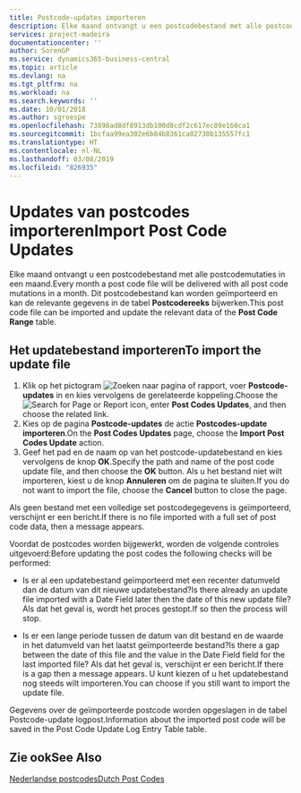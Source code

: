 ```yaml
---
title: Postcode-updates importeren
description: Elke maand ontvangt u een postcodebestand met alle postcodemutaties in een maand. Dit postcodebestand kan worden geïmporteerd en kan de relevante gegevens in de tabel Postcodereeks bijwerken.
services: project-madeira
documentationcenter: ''
author: SorenGP
ms.service: dynamics365-business-central
ms.topic: article
ms.devlang: na
ms.tgt_pltfrm: na
ms.workload: na
ms.search.keywords: ''
ms.date: 10/01/2018
ms.author: sgroespe
ms.openlocfilehash: 73898ad8df8913db100d8cdf2c617ec89e168ca1
ms.sourcegitcommit: 1bcfaa99ea302e6b84b8361ca02730b135557fc1
ms.translationtype: HT
ms.contentlocale: nl-NL
ms.lasthandoff: 03/08/2019
ms.locfileid: "826935"
---
```

# <a name="import-post-code-updates"></a><span data-ttu-id="dc29f-104">Updates van postcodes importeren</span><span class="sxs-lookup"><span data-stu-id="dc29f-104">Import Post Code Updates</span></span>
<span data-ttu-id="dc29f-105">Elke maand ontvangt u een postcodebestand met alle postcodemutaties in een maand.</span><span class="sxs-lookup"><span data-stu-id="dc29f-105">Every month a post code file will be delivered with all post code mutations in a month.</span></span> <span data-ttu-id="dc29f-106">Dit postcodebestand kan worden geïmporteerd en kan de relevante gegevens in de tabel **Postcodereeks** bijwerken.</span><span class="sxs-lookup"><span data-stu-id="dc29f-106">This post code file can be imported and update the relevant data of the **Post Code Range** table.</span></span>  

## <a name="to-import-the-update-file"></a><span data-ttu-id="dc29f-107">Het updatebestand importeren</span><span class="sxs-lookup"><span data-stu-id="dc29f-107">To import the update file</span></span>  

1.  <span data-ttu-id="dc29f-108">Klik op het pictogram ![Zoeken naar pagina of rapport](../../media/ui-search/search_small.png "pictogram Zoeken naar pagina of rapport"), voer **Postcode-updates** in en kies vervolgens de gerelateerde koppeling.</span><span class="sxs-lookup"><span data-stu-id="dc29f-108">Choose the ![Search for Page or Report](../../media/ui-search/search_small.png "Search for Page or Report icon") icon, enter **Post Codes Updates**, and then choose the related link.</span></span>  
2.  <span data-ttu-id="dc29f-109">Kies op de pagina **Postcode-updates** de actie **Postcodes-update importeren**.</span><span class="sxs-lookup"><span data-stu-id="dc29f-109">On the **Post Codes Updates** page, choose the **Import Post Codes Update** action.</span></span>  
3.  <span data-ttu-id="dc29f-110">Geef het pad en de naam op van het postcode-updatebestand en kies vervolgens de knop **OK**.</span><span class="sxs-lookup"><span data-stu-id="dc29f-110">Specify the path and name of the post code update file, and then choose the **OK** button.</span></span> <span data-ttu-id="dc29f-111">Als u het bestand niet wilt importeren, kiest u de knop **Annuleren** om de pagina te sluiten.</span><span class="sxs-lookup"><span data-stu-id="dc29f-111">If you do not want to import the file, choose the **Cancel** button to close the page.</span></span>  

<span data-ttu-id="dc29f-112">Als geen bestand met een volledige set postcodegegevens is geïmporteerd, verschijnt er een bericht.</span><span class="sxs-lookup"><span data-stu-id="dc29f-112">If there is no file imported with a full set of post code data, then a message appears.</span></span>  

<span data-ttu-id="dc29f-113">Voordat de postcodes worden bijgewerkt, worden de volgende controles uitgevoerd:</span><span class="sxs-lookup"><span data-stu-id="dc29f-113">Before updating the post codes the following checks will be performed:</span></span>  

- <span data-ttu-id="dc29f-114">Is er al een updatebestand geïmporteerd met een recenter datumveld dan de datum van dit nieuwe updatebestand?</span><span class="sxs-lookup"><span data-stu-id="dc29f-114">Is there already an update file imported with a Date Field later then the date of this new update file?</span></span> <span data-ttu-id="dc29f-115">Als dat het geval is, wordt het proces gestopt.</span><span class="sxs-lookup"><span data-stu-id="dc29f-115">If so then the process will stop.</span></span>  

- <span data-ttu-id="dc29f-116">Is er een lange periode tussen de datum van dit bestand en de waarde in het datumveld van het laatst geïmporteerde bestand?</span><span class="sxs-lookup"><span data-stu-id="dc29f-116">Is there a gap between the date of this file and the value in the Date Field field for the last imported file?</span></span> <span data-ttu-id="dc29f-117">Als dat het geval is, verschijnt er een bericht.</span><span class="sxs-lookup"><span data-stu-id="dc29f-117">If there is a gap then a message appears.</span></span> <span data-ttu-id="dc29f-118">U kunt kiezen of u het updatebestand nog steeds wilt importeren.</span><span class="sxs-lookup"><span data-stu-id="dc29f-118">You can choose if you still want to import the update file.</span></span>  

<span data-ttu-id="dc29f-119">Gegevens over de geïmporteerde postcode worden opgeslagen in de tabel Postcode-update logpost.</span><span class="sxs-lookup"><span data-stu-id="dc29f-119">Information about the imported post code will be saved in the Post Code Update Log Entry Table table.</span></span>  

## <a name="see-also"></a><span data-ttu-id="dc29f-120">Zie ook</span><span class="sxs-lookup"><span data-stu-id="dc29f-120">See Also</span></span>  
[<span data-ttu-id="dc29f-121">Nederlandse postcodes</span><span class="sxs-lookup"><span data-stu-id="dc29f-121">Dutch Post Codes</span></span>](dutch-post-codes.md)
